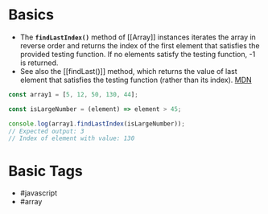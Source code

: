 # Basics
- The **`findLastIndex()`** method of [[Array]] instances iterates the array in reverse order and returns the index of the first element that satisfies the provided testing function. If no elements satisfy the testing function, -1 is returned.
- See also the [[findLast()]] method, which returns the value of last element that satisfies the testing function (rather than its index). [MDN](https://developer.mozilla.org/en-US/docs/Web/JavaScript/Reference/Global_Objects/Array/findLastIndex)
```javascript
const array1 = [5, 12, 50, 130, 44];

const isLargeNumber = (element) => element > 45;

console.log(array1.findLastIndex(isLargeNumber));
// Expected output: 3
// Index of element with value: 130
```
# Basic Tags
- #javascript 
- #array 